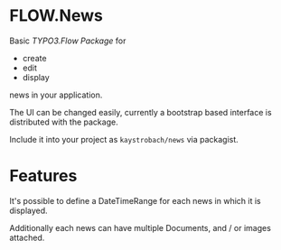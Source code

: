 # FLOW.News

Basic _TYPO3.Flow Package_ for

* create
* edit
* display

news in your application.

The UI can be changed easily, currently a bootstrap based interface is
distributed with the package.

Include it into your project as ```kaystrobach/news``` via packagist.

# Features

It's possible to define a DateTimeRange for each news in which it is displayed.

Additionally each news can have multiple Documents, and / or images attached.
